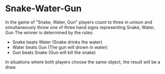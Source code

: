 # Snake-Water-Gun
In the game of "Snake, Water, Gun" players count to three in unison and simultaneously throw one of three hand signs representing Snake, Water, Gun The winner is determined by the rules: <br>
<ul>
<li>Snake beats Water (Snake drinks the water)</li>
<li>Water beats Gun (The gun will drown in water)</li>
<li>Gun beats  Snake (Gun will kill the snake)</li>
</ul>
In situations where both players choose the same object, the result will be a draw.
